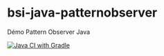 # bsi-java-patternobserver
Démo Pattern Observer Java

[![Java CI with Gradle](https://github.com/Sorenzo/bsi-java-patternobserver/actions/workflows/gradle.yml/badge.svg)](https://github.com/Sorenzo/bsi-java-patternobserver/actions/workflows/gradle.yml)
